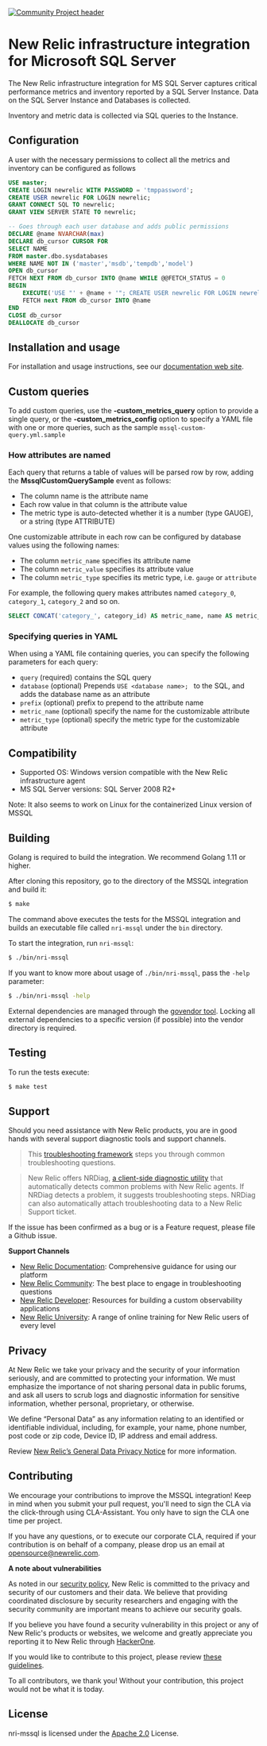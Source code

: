 [![Community Project header](https://github.com/newrelic/open-source-office/raw/master/examples/categories/images/Community_Project.png)](https://github.com/newrelic/open-source-office/blob/master/examples/categories/index.md#community-project)

# New Relic infrastructure integration for Microsoft SQL Server

The New Relic infrastructure integration for MS SQL Server captures critical performance metrics and inventory reported by a SQL Server Instance. Data on the SQL Server Instance and Databases is collected.

Inventory and metric data is collected via SQL queries to the Instance.

## Configuration

A user with the necessary permissions to collect all the metrics and inventory can be configured as follows

```sql
USE master;
CREATE LOGIN newrelic WITH PASSWORD = 'tmppassword';
CREATE USER newrelic FOR LOGIN newrelic;
GRANT CONNECT SQL TO newrelic;
GRANT VIEW SERVER STATE TO newrelic;

-- Goes through each user database and adds public permissions
DECLARE @name NVARCHAR(max)
DECLARE db_cursor CURSOR FOR
SELECT NAME
FROM master.dbo.sysdatabases
WHERE NAME NOT IN ('master','msdb','tempdb','model')
OPEN db_cursor
FETCH NEXT FROM db_cursor INTO @name WHILE @@FETCH_STATUS = 0
BEGIN
	EXECUTE('USE "' + @name + '"; CREATE USER newrelic FOR LOGIN newrelic;' );
	FETCH next FROM db_cursor INTO @name
END
CLOSE db_cursor
DEALLOCATE db_cursor
```

## Installation and usage

For installation and usage instructions, see our [documentation web site](https://docs.newrelic.com/docs/integrations/host-integrations/host-integrations-list/mssql-monitoring-integration).

## Custom queries

To add custom queries, use the **-custom_metrics_query** option to provide a single query, or the **-custom_metrics_config** option to specify a YAML file with one or more queries, such as the sample `mssql-custom-query.yml.sample`

### How attributes are named

Each query that returns a table of values will be parsed row by row, adding the **MssqlCustomQuerySample** event as follows:

- The column name is the attribute name
- Each row value in that column is the attribute value
- The metric type is auto-detected whether it is a number (type GAUGE), or a string (type ATTRIBUTE)

One customizable attribute in each row can be configured by database values using the following names:

- The column `metric_name` specifies its attribute name
- The column `metric_value` specifies its attribute value
- The column `metric_type` specifies its metric type, i.e. `gauge` or `attribute`

For example, the following query makes attributes named `category_0`, `category_1`, `category_2` and so on.
```sql
SELECT CONCAT('category_', category_id) AS metric_name, name AS metric_value, category_type FROM syscategories
```

### Specifying queries in YAML

When using a YAML file containing queries, you can specify the following parameters for each query:

- `query` (required) contains the SQL query
- `database` (optional) Prepends `USE <database name>; ` to the SQL, and adds the database name as an attribute
- `prefix` (optional) prefix to prepend to the attribute name
- `metric_name` (optional) specify the name for the customizable attribute
- `metric_type` (optional) specify the metric type for the customizable attribute

## Compatibility

* Supported OS: Windows version compatible with the New Relic infrastructure agent
* MS SQL Server versions: SQL Server 2008 R2+

Note:  It also seems to work on Linux for the containerized Linux version of MSSQL

## Building

Golang is required to build the integration. We recommend Golang 1.11 or higher.

After cloning this repository, go to the directory of the MSSQL integration and build it:

```bash
$ make
```

The command above executes the tests for the MSSQL integration and builds an executable file called `nri-mssql` under the `bin` directory. 

To start the integration, run `nri-mssql`:

```bash
$ ./bin/nri-mssql
```

If you want to know more about usage of `./bin/nri-mssql`, pass the `-help` parameter:

```bash
$ ./bin/nri-mssql -help
```

External dependencies are managed through the [govendor tool](https://github.com/kardianos/govendor). Locking all external dependencies to a specific version (if possible) into the vendor directory is required.

## Testing

To run the tests execute:

```bash
$ make test
```

## Support

Should you need assistance with New Relic products, you are in good hands with several support diagnostic tools and support channels.

> This [troubleshooting framework](https://discuss.newrelic.com/t/troubleshooting-frameworks/108787) steps you through common troubleshooting questions.

> New Relic offers NRDiag, [a client-side diagnostic utility](https://docs.newrelic.com/docs/using-new-relic/cross-product-functions/troubleshooting/new-relic-diagnostics) that automatically detects common problems with New Relic agents. If NRDiag detects a problem, it suggests troubleshooting steps. NRDiag can also automatically attach troubleshooting data to a New Relic Support ticket.

If the issue has been confirmed as a bug or is a Feature request, please file a Github issue.

**Support Channels**

* [New Relic Documentation](https://docs.newrelic.com): Comprehensive guidance for using our platform
* [New Relic Community](https://discuss.newrelic.com): The best place to engage in troubleshooting questions
* [New Relic Developer](https://developer.newrelic.com/): Resources for building a custom observability applications
* [New Relic University](https://learn.newrelic.com/): A range of online training for New Relic users of every level

## Privacy

At New Relic we take your privacy and the security of your information seriously, and are committed to protecting your information. We must emphasize the importance of not sharing personal data in public forums, and ask all users to scrub logs and diagnostic information for sensitive information, whether personal, proprietary, or otherwise.

We define “Personal Data” as any information relating to an identified or identifiable individual, including, for example, your name, phone number, post code or zip code, Device ID, IP address and email address.

Review [New Relic’s General Data Privacy Notice](https://newrelic.com/termsandconditions/privacy) for more information.

## Contributing

We encourage your contributions to improve the MSSQL integration! Keep in mind when you submit your pull request, you'll need to sign the CLA via the click-through using CLA-Assistant. You only have to sign the CLA one time per project.

If you have any questions, or to execute our corporate CLA, required if your contribution is on behalf of a company,  please drop us an email at opensource@newrelic.com.

**A note about vulnerabilities**

As noted in our [security policy](/SECURITY.md), New Relic is committed to the privacy and security of our customers and their data. We believe that providing coordinated disclosure by security researchers and engaging with the security community are important means to achieve our security goals.

If you believe you have found a security vulnerability in this project or any of New Relic's products or websites, we welcome and greatly appreciate you reporting it to New Relic through [HackerOne](https://hackerone.com/newrelic).

If you would like to contribute to this project, please review [these guidelines](./CONTRIBUTING.md).

To all contributors, we thank you!  Without your contribution, this project would not be what it is today.

## License
nri-mssql is licensed under the [Apache 2.0](http://apache.org/licenses/LICENSE-2.0.txt) License.